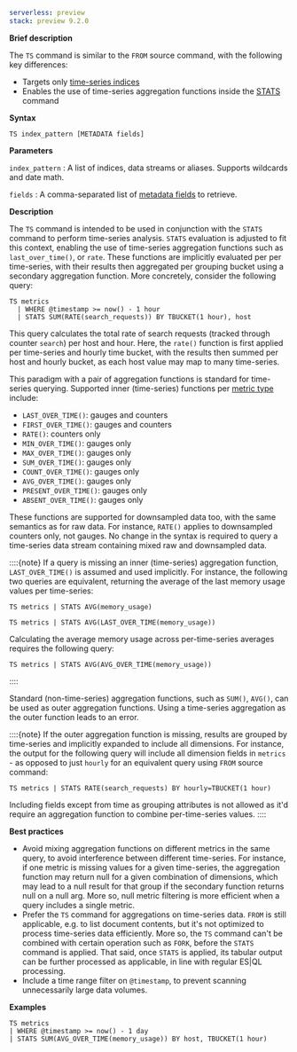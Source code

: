 ```yaml {applies_to}
serverless: preview
stack: preview 9.2.0
```

**Brief description**

The `TS` command is similar to the `FROM` source command,
with the following key differences:

 - Targets only [time-series indices](docs-content://manage-data/data-store/data-streams/time-series-data-stream-tsds.md)
 - Enables the use of time-series aggregation functions inside the
   [STATS](/reference/query-languages/esql/commands/stats-by.md) command

**Syntax**

```esql
TS index_pattern [METADATA fields]
```

**Parameters**

`index_pattern`
:   A list of indices, data streams or aliases. Supports wildcards and date math.

`fields`
:   A comma-separated list of [metadata fields](/reference/query-languages/esql/esql-metadata-fields.md) to retrieve.

**Description**

The `TS` command is intended to be used in conjunction with the `STATS` command
to perform time-series analysis. `STATS` evaluation is adjusted to fit this context,
enabling the use of time-series aggregation functions such as `last_over_time()`,
or `rate`. These functions are implicitly evaluated per per time-series, with
their results then aggregated per grouping bucket using a secondary aggregation
function. More concretely, consider the following query:

```esql
TS metrics
  | WHERE @timestamp >= now() - 1 hour
  | STATS SUM(RATE(search_requests)) BY TBUCKET(1 hour), host
```

This query calculates the total rate of search requests (tracked through
counter `search`) per host and hour. Here, the `rate()` function is first
applied per time-series and hourly time bucket, with the results then summed per
host and hourly bucket, as each host value may map to many time-series.

This paradigm with a pair of aggregation functions is standard for time-series
querying. Supported inner (time-series) functions per
[metric type](docs-content://manage-data/data-store/data-streams/time-series-data-stream-tsds.md#time-series-metric)
include:

- `LAST_OVER_TIME()`: gauges and counters
- `FIRST_OVER_TIME()`: gauges and counters
- `RATE()`: counters only
- `MIN_OVER_TIME()`: gauges only
- `MAX_OVER_TIME()`: gauges only
- `SUM_OVER_TIME()`: gauges only
- `COUNT_OVER_TIME()`: gauges only
- `AVG_OVER_TIME()`: gauges only
- `PRESENT_OVER_TIME()`: gauges only
- `ABSENT_OVER_TIME()`: gauges only

These functions are supported for downsampled data too, with the same semantics
as for raw data. For instance, `RATE()` applies to downsampled counters only,
not gauges. No change in the syntax is required to query a time-series data
stream containing mixed raw and downsampled data.

::::{note}
If a query is missing an inner (time-series) aggregation function,
`LAST_OVER_TIME()` is assumed and used implicitly. For instance, the following
two queries are equivalent, returning the average of the last memory usage
values per time-series:

```esql
TS metrics | STATS AVG(memory_usage)

TS metrics | STATS AVG(LAST_OVER_TIME(memory_usage))
```

Calculating the average memory usage across per-time-series averages requires
the following query:

```esql
TS metrics | STATS AVG(AVG_OVER_TIME(memory_usage))
```
::::

Standard (non-time-series) aggregation functions, such as `SUM()`, `AVG()`,
can be used as outer aggregation functions. Using a time-series aggregation as
the outer function leads to an error.

::::{note}
If the outer aggregation function is missing, results are grouped by time-series
and implicitly expanded to include all dimensions. For instance, the output for
the following query will include all dimension fields in `metrics` - as opposed
to just `hourly` for an equivalent query using `FROM` source command:

```esql
TS metrics | STATS RATE(search_requests) BY hourly=TBUCKET(1 hour)
```

Including fields except from time as grouping attributes is not allowed as it'd
require an aggregation function to combine per-time-series values.
::::

**Best practices**

- Avoid mixing aggregation functions on different metrics in the same query, to
  avoid interference between different time-series. For instance, if one metric
  is missing values for a given time-series, the aggregation function
  may return null for a given combination of dimensions, which may lead to a
  null result for that group if the secondary function returns null on a null
  arg. More so, null metric filtering is more efficient when a query includes
  a single metric.
- Prefer the `TS` command for aggregations on time-series data. `FROM` is still
  applicable, e.g. to list document contents, but it's not optimized to process
  time-series data efficiently. More so, the  `TS` command can't be combined
  with certain operation such as `FORK`, before the `STATS` command is applied.
  That said, once `STATS` is applied, its tabular output can be further
  processed as applicable, in line with regular ES|QL processing.
- Include a time range filter on `@timestamp`, to prevent scanning
  unnecessarily large data volumes.

**Examples**

```esql
TS metrics
| WHERE @timestamp >= now() - 1 day
| STATS SUM(AVG_OVER_TIME(memory_usage)) BY host, TBUCKET(1 hour)
```

